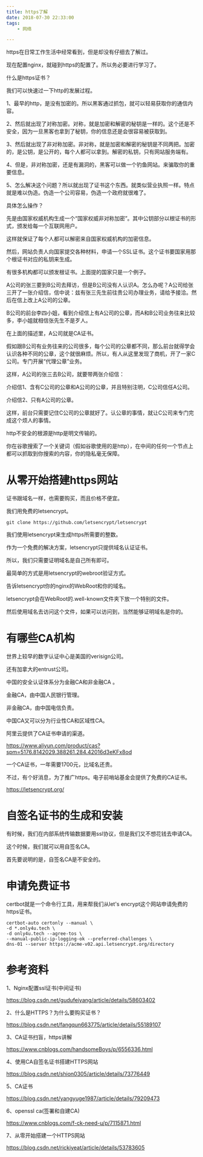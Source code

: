 ```yaml
---
title: https了解
date: 2018-07-30 22:33:00
tags:
	- 网络

---
```




https在日常工作生活中经常看到，但是却没有仔细去了解过。

现在配置nginx，就碰到https的配置了。所以务必要进行学习了。



什么是https证书？

我们可以快速过一下http的发展过程。

1、最早的http，是没有加密的。所以黑客通过抓包，就可以轻易获取你的通信内容。

2、然后就出现了对称加密。对称，就是加密和解密的秘钥是一样的。这个还是不安全，因为一旦黑客也拿到了秘钥，你的信息还是会很容易被获取到。

3、然后就出现了非对称加密。非对称，就是加密和解密的秘钥是不同两把。加密的，是公钥，是公开的，每个人都可以拿到。解密的私钥，只有网站服务端有。

4、但是，非对称加密，还是有漏洞的，黑客可以做一个钓鱼网站。来骗取你的重要信息。

5、怎么解决这个问题？所以就出现了证书这个东西。就类似营业执照一样。特点就是难以伪造。伪造一个公司容易，伪造一个政府就很难了。

具体怎么操作？

先是由国家权威机构生成一个“国家权威非对称加密”。其中公钥部分以根证书的形式，颁发给每一个互联网用户。

这样就保证了每个人都可以解密来自国家权威机构的加密信息。

然后，网站负责人向国家提交各种材料，申请一个SSL证书。这个证书要国家用那个根证书对应的私钥来生成。

有很多机构都可以颁发根证书。上面提的国家只是一个例子。



A公司的张三要到B公司去拜访，但是B公司没有人认识A。怎么办呢？A公司给张三开了一张介绍信，信中说：兹有张三先生前往贵公司办理业务，请给予接洽。然后在信上改上A公司的公章。

B公司的前台李四小姐，看到介绍信上有A公司的公章，而A和B公司业务往来比较多，李小姐就相信张先生不是歹人。

在上面的描述里，A公司就是CA证书。

假如跟B公司有业务往来的公司很多，每个公司的公章都不同，那么前台就得学会认识各种不同的公章，这个就很麻烦。所以，有人从这里发现了商机，开了一家C公司。专门开展“代理公章”业务。

这样，A公司的张三去B公司，就要带两张介绍信：

介绍信1、含有C公司的公章和A公司的公章，并且特别注明，C公司信任A公司。

介绍信2、只有A公司的公章。

这样，前台只需要记住C公司的公章就好了。认公章的事情，就让C公司来专门完成这个烦人的事情。



http不安全的根源是http是明文传输的。

你在谷歌搜索了一个关键词（假如谷歌使用的是http），在中间的任何一个节点上都可以抓取到你搜索的内容，你的隐私毫无保障。



# 从零开始搭建https网站

证书跟域名一样，也需要购买，而且价格不便宜。

我们用免费的letsencrypt。

```
git clone https://github.com/letsencrypt/letsencrypt
```

我们使用letsencrypt来生成https所需要的整数。

作为一个免费的解决方案，letsencrypt只提供域名认证证书。

所以，我们只需要证明域名是自己所有即可。

最简单的方式是用letsencrypt的webroot验证方式。

告诉letsencrypt你的nginx的WebRoot和你的域名。

letsencrypt会在WebRoot的.well-known文件夹下放一个特别的文件。

然后使用域名去访问这个文件，如果可以访问到，当然能够证明域名是你的。



# 有哪些CA机构

世界上较早的数字认证中心是美国的verisign公司。

还有加拿大的entrust公司。

中国的安全认证体系分为金融CA和非金融CA 。

金融CA，由中国人民银行管理。

非金融CA，由中国电信负责。

中国CA又可以分为行业性CA和区域性CA。



阿里云提供了CA证书申请的渠道。

https://www.aliyun.com/product/cas?spm=5176.8142029.388261.284.42016d3eKFx8od

一个CA证书，一年需要1700元，比域名还贵。



不过，有个好消息，为了推广https。电子前哨站基金会提供了免费的CA证书。

https://letsencrypt.org/





# 自签名证书的生成和安装

有时候，我们在内部系统传输数据要用ssl协议，但是我们又不想花钱去申请CA。

这个时候，我们就可以用自签名CA。

首先要说明的是，自签名CA是不安全的。





# 申请免费证书

certbot就是一个命令行工具，用来帮我们从let's encrypt这个网站申请免费的https证书。

```
certbot-auto certonly --manual \
-d *.only4u.tech \
-d only4u.tech --agree-tos \
--manual-public-ip-logging-ok --preferred-challenges \
dns-01 --server https://acme-v02.api.letsencrypt.org/directory
```



# 参考资料

1、Nginx配置ssl证书(中间证书)

https://blog.csdn.net/gudufeiyang/article/details/58603402

2、什么是HTTPS？为什么要购买证书？

https://blog.csdn.net/fangqun663775/article/details/55189107

3、CA证书扫盲，https讲解

https://www.cnblogs.com/handsomeBoys/p/6556336.html

4、使用CA自签名证书搭建HTTPS网站

https://blog.csdn.net/shion0305/article/details/73776449

5、CA证书

https://blog.csdn.net/yangyuge1987/article/details/79209473

6、openssl ca(签署和自建CA)

https://www.cnblogs.com/f-ck-need-u/p/7115871.html

7、从零开始搭建一个HTTPS网站

https://blog.csdn.net/rickiyeat/article/details/53783605